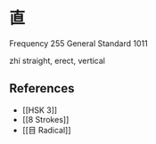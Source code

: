 # 直
Frequency 255
General Standard 1011

zhí
straight, erect, vertical

## References
- [[HSK 3]]
- [[8 Strokes]]
- [[目 Radical]]